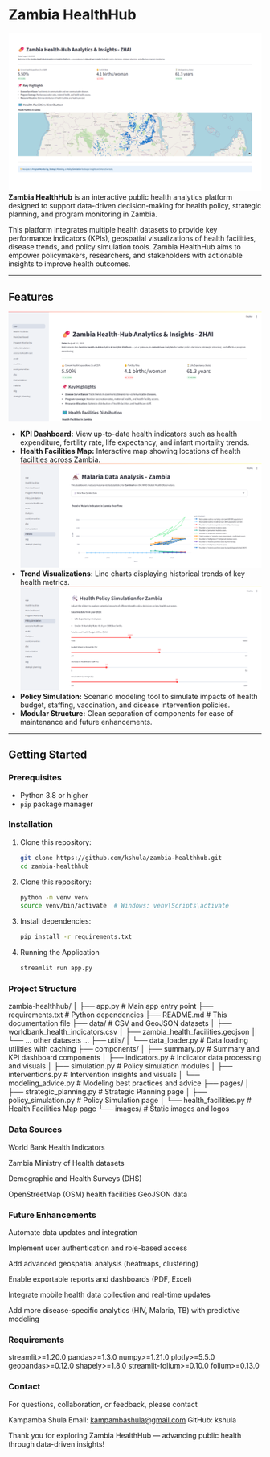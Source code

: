 # Zambia HealthHub

![alt text](images/zhai.png)
**Zambia HealthHub** is an interactive public health analytics platform designed to support data-driven decision-making for health policy, strategic planning, and program monitoring in Zambia.

This platform integrates multiple health datasets to provide key performance indicators (KPIs), geospatial visualizations of health facilities, disease trends, and policy simulation tools. Zambia HealthHub aims to empower policymakers, researchers, and stakeholders with actionable insights to improve health outcomes.

---

## Features

![alt text](images/zhai_1.png)

- **KPI Dashboard:** View up-to-date health indicators such as health expenditure, fertility rate, life expectancy, and infant mortality trends.
- **Health Facilities Map:** Interactive map showing locations of health facilities across Zambia.
![alt text](images/malaria.png)
- **Trend Visualizations:** Line charts displaying historical trends of key health metrics.
![alt text](images/policy.png)
- **Policy Simulation:** Scenario modeling tool to simulate impacts of health budget, staffing, vaccination, and disease intervention policies.
- **Modular Structure:** Clean separation of components for ease of maintenance and future enhancements.

---

## Getting Started

### Prerequisites

- Python 3.8 or higher
- `pip` package manager

### Installation

1. Clone this repository:

   ```bash
   git clone https://github.com/kshula/zambia-healthhub.git
   cd zambia-healthhub


2. Clone this repository:

    ```bash
    python -m venv venv
    source venv/bin/activate  # Windows: venv\Scripts\activate

3. Install dependencies:

    ```bash
    pip install -r requirements.txt

4. Running the Application

    ```bash
    streamlit run app.py 

### Project Structure

zambia-healthhub/
│
├── app.py                      # Main app entry point
├── requirements.txt            # Python dependencies
├── README.md                   # This documentation file
├── data/                       # CSV and GeoJSON datasets
│   ├── worldbank_health_indicators.csv
│   ├── zambia_health_facilities.geojson
│   └── ... other datasets ...
├── utils/
│   └── data_loader.py          # Data loading utilities with caching
├── components/
│   ├── summary.py              # Summary and KPI dashboard components
│   ├── indicators.py           # Indicator data processing and visuals
│   ├── simulation.py           # Policy simulation modules
│   ├── interventions.py        # Intervention insights and visuals
│   └── modeling_advice.py      # Modeling best practices and advice
├── pages/
│   ├── strategic_planning.py   # Strategic Planning page
│   ├── policy_simulation.py    # Policy Simulation page
│   └── health_facilities.py    # Health Facilities Map page
└── images/                     # Static images and logos

### Data Sources

World Bank Health Indicators

Zambia Ministry of Health datasets

Demographic and Health Surveys (DHS)

OpenStreetMap (OSM) health facilities GeoJSON data

### Future Enhancements

Automate data updates and integration

Implement user authentication and role-based access

Add advanced geospatial analysis (heatmaps, clustering)

Enable exportable reports and dashboards (PDF, Excel)

Integrate mobile health data collection and real-time updates

Add more disease-specific analytics (HIV, Malaria, TB) with predictive modeling

### Requirements

streamlit>=1.20.0
pandas>=1.3.0
numpy>=1.21.0
plotly>=5.5.0
geopandas>=0.12.0
shapely>=1.8.0
streamlit-folium>=0.10.0
folium>=0.13.0

### Contact

For questions, collaboration, or feedback, please contact

Kampamba Shula
Email: <kampambashula@gmail.com>
GitHub: kshula

Thank you for exploring Zambia HealthHub — advancing public health through data-driven insights!
